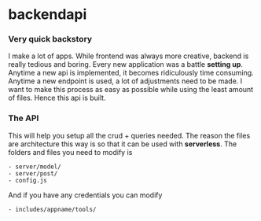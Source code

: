 # backendapi

### Very quick backstory

I make a lot of apps. While frontend was always more creative, backend is really tedious and boring. Every new application was a battle **setting up**. Anytime a new api is implemented, it becomes ridiculously time consuming. Anytime a new endpoint is used, a lot of adjustments need to be made. I want to make this process as easy as possible while using the least amount of files. Hence this api is built.

### The API
This will help you setup all the crud + queries needed. The reason the files are architecture this way is so that it can be used with __serverless__. The folders and files you need to modify is

```
- server/model/
- server/post/
- config.js
```

And if you have any credentials you can modify

```
- includes/appname/tools/
```